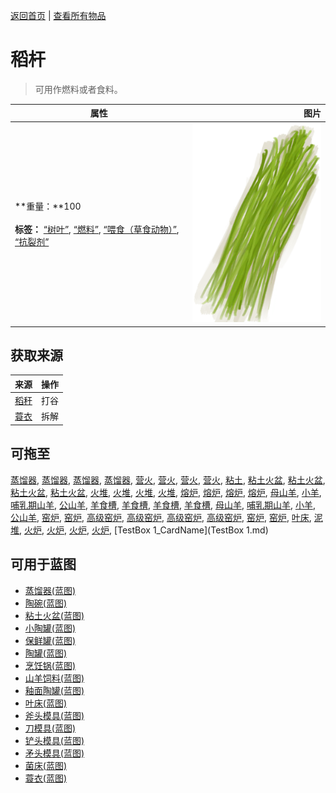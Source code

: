 [返回首页](index.md)   |  [查看所有物品](object.md)
# 稻杆  
> 可用作燃料或者食料。  
  
  属性  |   图片   
 ----  |  ----:   
 **重量：**100<br><br>**标签：**	[“树叶”](tag_Leaves.md), [“燃料”](tag_Fuel.md), [“喂食（草食动物）”](tag_FeedHerb.md), [“抗裂剂”](tag_Temper.md)  |  ![](Sprite/RiceStraw.png)   
  
## 获取来源  
来源  |  操作  
----  |  ----  
[稻秆](RiceStalks.md)  |  打谷  
[蓑衣](StrawCape.md)  |  拆解  
## 可拖至  
[蒸馏器](AlembicOff.md), [蒸馏器](AlembicOff.md), [蒸馏器](AlembicOn.md), [蒸馏器](AlembicOn.md), [营火](Campfire.md), [营火](Campfire.md), [营火](CampfireExtinguished.md), [营火](CampfireExtinguished.md), [粘土](Clay.md), [粘土火盆](ClayFirePit.md), [粘土火盆](ClayFirePit.md), [粘土火盆](ClayFirePitExtinguished.md), [粘土火盆](ClayFirePitExtinguished.md), [火堆](Fire.md), [火堆](Fire.md), [火堆](FireExtinguished.md), [火堆](FireExtinguished.md), [熔炉](Forge.md), [熔炉](Forge.md), [熔炉](ForgeExtinguished.md), [熔炉](ForgeExtinguished.md), [母山羊](GoatEnclosureFemale.md), [小羊](GoatEnclosureKid.md), [哺乳期山羊](GoatEnclosureLactating.md), [公山羊](GoatEnclosureMale.md), [羊食槽](GoatFeeder.md), [羊食槽](GoatFeeder.md), [羊食槽](GoatFeederEmpty.md), [羊食槽](GoatFeederEmpty.md), [母山羊](GoatTiedFemale.md), [哺乳期山羊](GoatTiedFemaleLactating.md), [小羊](GoatTiedKid.md), [公山羊](GoatTiedMale.md), [窑炉](Kiln.md), [窑炉](Kiln.md), [高级窑炉](KilnAdvanced.md), [高级窑炉](KilnAdvanced.md), [高级窑炉](KilnAdvancedExtinguished.md), [高级窑炉](KilnAdvancedExtinguished.md), [窑炉](KilnExtinguished.md), [窑炉](KilnExtinguished.md), [叶床](LeafBed.md), [泥堆](MudPile.md), [火炉](Stove.md), [火炉](Stove.md), [火炉](StoveExtinguished.md), [火炉](StoveExtinguished.md), [TestBox 1_CardName](TestBox 1.md)  
## 可用于蓝图  
- [蒸馏器(蓝图)](Bp_Alembic.md)  
- [陶碗(蓝图)](Bp_ClayBowl.md)  
- [粘土火盆(蓝图)](Bp_ClayFirePit.md)  
- [小陶罐(蓝图)](Bp_ClayJar.md)  
- [保鲜罐(蓝图)](Bp_ClayPotCooler.md)  
- [陶罐(蓝图)](Bp_ClayVase.md)  
- [烹饪锅(蓝图)](Bp_CookingPot.md)  
- [山羊饲料(蓝图)](Bp_FeedGoat.md)  
- [釉面陶罐(蓝图)](Bp_GlazedVase.md)  
- [叶床(蓝图)](Bp_Leafbed.md)  
- [斧头模具(蓝图)](Bp_MoldAxe.md)  
- [刀模具(蓝图)](Bp_MoldKnife.md)  
- [铲头模具(蓝图)](Bp_MoldShovel.md)  
- [矛头模具(蓝图)](Bp_MoldSpear.md)  
- [菌床(蓝图)](Bp_MushroomBed.md)  
- [蓑衣(蓝图)](Bp_StrawCape.md)  
  
  
